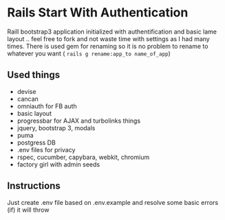 # Rails Start With Authentication
Raill bootstrap3 application initialized with authentification and basic lame layout .. feel free to fork and not waste time with settings as I had many times. There is used gem for renaming so it is no problem to rename to whatever you  want ( `rails g rename:app_to name_of_app`)
## Used things
* devise
* cancan
* omniauth for FB auth
* basic layout
* progressbar for AJAX and turbolinks things
* jquery, bootstrap 3, modals
* puma
* postgress DB
* .env files for privacy
* rspec, cucumber, capybara, webkit, chromium
* factory girl with admin seeds

## Instructions
Just create .env file based on .env.example and resolve some basic errors (if) it will throw 
